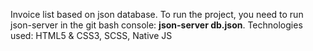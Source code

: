 Invoice list based on json database. To run the project, you need to run json-server in the git bash console: **json-server db.json**. Technologies used: HTML5 & CSS3, SCSS, Native JS

